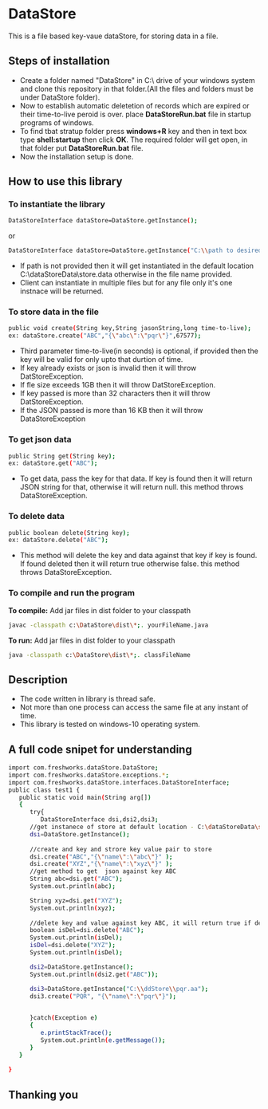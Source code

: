 # DataStore
This is a file based key-vaue dataStore, for storing data in a file.

## Steps of installation
* Create a folder named "DataStore" in C:\ drive of your windows system and clone this repository in that folder.(All the files and folders must be under DataStore folder).
* Now to establish automatic deletetion of records which are expired or their time-to-live peroid is over. place **DataStoreRun.bat** file in startup programs of windows.
* To find tbat stratup folder press **windows+R** key and then in text box type **shell:startup** then click **OK**. The required folder will get open, in that folder put **DataStoreRun.bat** file.
* Now the installation setup is done.

## How to use this library
### To instantiate the library
```sh
DataStoreInterface dataStore=DataStore.getInstance();
```
or
```sh
DataStoreInterface dataStore=DataStore.getInstance("C:\\path to desired file\\file.abc"); 
```
* If path is not provided then it will get instantiated in the default location C:\dataStoreData\store.data otherwise in the file name provided.
* Client can instantiate in multiple files but for any file only it's one instnace will be returned.
### To store data in the file
```sh
public void create(String key,String jasonString,long time-to-live);
ex: dataStore.create("ABC","{\"abc\":\"pqr\"}",67577);
```
* Third parameter time-to-live(in seconds) is optional, if provided then the key will be valid for only upto that durtion of time.
* If key already exists or json is invalid then it will throw DatStoreException.
* If fle size exceeds 1GB then it will throw DatStoreException.
* If key passed is more than 32 characters then it will throw DatStoreException.
* If the JSON passed is more than 16 KB then it will throw DataStoreException
### To get json data 
```sh
public String get(String key);
ex: dataStore.get("ABC");
```
* To get data, pass the key for that data. If key is found then it will return JSON string for that, otherwise it will return null. this method throws DataStoreException.
### To delete data
```sh
public boolean delete(String key);
ex: dataStore.delete("ABC");
```
* This method will delete the key and data against that key if key is found. If found deleted then it will return true otherwise false. this method throws DataStoreException.

### To compile and run the program
**To compile:**  Add jar files in dist folder to your classpath
```sh
javac -classpath c:\DataStore\dist\*;. yourFileName.java
```
**To run:** Add jar files in dist folder to your classpath
```sh
java -classpath c:\DataStore\dist\*;. classFileName
```
## Description
* The code written in library is thread safe.
* Not more than one process can access the same file at any instant of time.
* This library is tested on windows-10 operating system.
## A full code snipet for understanding
```sh
import com.freshworks.dataStore.DataStore;
import com.freshworks.dataStore.exceptions.*;
import com.freshworks.dataStore.interfaces.DataStoreInterface;
public class test1 {
   public static void main(String arg[])
   {
      try{
         DataStoreInterface dsi,dsi2,dsi3;
      //get instanece of store at default location - C:\dataStoreData\store.data
      dsi=DataStore.getInstance();
      
      //create and key and strore key value pair to store
      dsi.create("ABC","{\"name\":\"abc\"}" );
      dsi.create("XYZ","{\"name\":\"xyz\"}" );
      //get method to get  json against key ABC
      String abc=dsi.get("ABC");
      System.out.println(abc);

      String xyz=dsi.get("XYZ");
      System.out.println(xyz);
      
      //delete key and value against key ABC, it will return true if deleted successfully elese return false if key not found
      boolean isDel=dsi.delete("ABC");
      System.out.println(isDel);
      isDel=dsi.delete("XYZ");
      System.out.println(isDel);

      dsi2=DataStore.getInstance();
      System.out.println(dsi2.get("ABC"));

      dsi3=DataStore.getInstance("C:\\ddStore\\pqr.aa");
      dsi3.create("PQR", "{\"name\":\"pqr\"}");
         

      }catch(Exception e)
      {
         e.printStackTrace();
         System.out.println(e.getMessage());
      }
   }
   
}

```

## Thanking you

